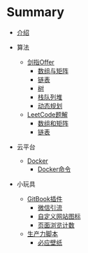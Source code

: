 # Summary

* [介绍](README.md)

* 算法
  * [剑指Offer](算法/剑指Offer题解/README.md)
    * [数组与矩阵](算法/剑指Offer题解/01.数组与矩阵.md)
    * [链表](算法/剑指Offer题解/02.链表.md)
    * [树](算法/剑指Offer题解/03.树.md)
    * [栈队列堆](算法/剑指Offer题解/04.栈队列堆.md)
    * [动态规划](算法/剑指Offer题解/05.动态规划.md)
  * [LeetCode题解](算法/LeetCode题解/README.md)
    * [数组和矩阵](算法/LeetCode题解/01.数组.md)
    * [链表](算法/LeetCode题解/02.链表.md)

* 云平台
  * [Docker](云平台/Docker/README.md)
    * [Docker命令](云平台/Docker/01.Docker命令.md)

* 小玩具
  * [GitBook插件](小玩具/GitBook/README.md)
    * [微信引流](小玩具/GitBook/01.微信引流插件.md)
    * [自定义网站图标](小玩具/GitBook/02.自定义网站图标.md)
    * [页面浏览计数](小玩具/GitBook/03.页面浏览计数.md)
  * [生产力脚本](小玩具/生产力脚本/README.md)
    * [必应壁纸](小玩具/生产力脚本/01.必应壁纸.md)
